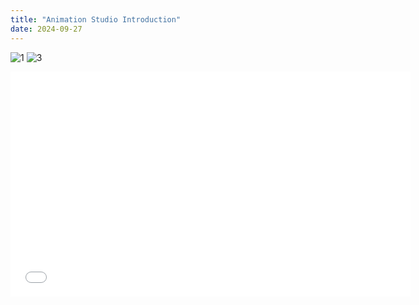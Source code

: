 ```yaml
---
title: "Animation Studio Introduction"
date: 2024-09-27
---
```



![1](https://github.com/user-attachments/assets/91f7bee6-1761-4866-8c43-6cc1cd3c74ab)
![3](https://github.com/user-attachments/assets/ab455182-76bd-4711-b6c8-163049e98a62)







<iframe src="[/videos/your-video-filename.mp4](https://github.com/user-attachments/assets/65442d4a-bea7-417b-8efe-2cf1b84fd7fe)" width="640" height="360" frameborder="0" allowfullscreen></iframe>


